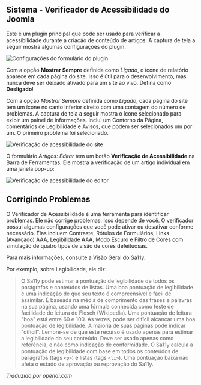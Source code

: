 <!-- Filename: jdocmanual?manual=user&heading=performance&filename=accessibility-checker.md / Display title: Verificador de Acessibilidade  -->

## Sistema - Verificador de Acessibilidade do Joomla

Este é um plugin principal que pode ser usado para verificar a acessibilidade durante a criação de conteúdo de artigos. A captura de tela a seguir mostra algumas configurações do plugin:

![Configurações do formulário do plugin](../../../en/images/performance/performance-jooa11y-plugin-form.png "Configurações do Plugin")

Com a opção **Mostrar Sempre** definida como *Ligado*, o ícone de relatório aparece em cada página do site. Isso é útil para o desenvolvimento, mas nunca deve ser deixado ativado para um site ao vivo. Defina como **Desligado**!

Com a opção *Mostrar Sempre* definida como *Ligado*, cada página do site tem um ícone no canto inferior direito com uma contagem do número de problemas. A captura de tela a seguir mostra o ícone selecionado para exibir um painel de informações. Inclui um Contorno da Página, comentários de Legibilidade e Avisos, que podem ser selecionados um por um. O primeiro problema foi selecionado.

![Verificação de acessibilidade do site](../../../en/images/performance/performance-jooa11y-site-display.png "Verificação de acessibilidade do site")

O formulário *Artigos: Editar* tem um botão **Verificação de Acessibilidade** na Barra de Ferramentas. Ele mostra a verificação de um artigo individual em uma janela pop-up:

![Verificação de acessibilidade do editor](../../../en/images/performance/performance-jooa11y-admin-display.png "Verificação de acessibilidade do editor")

## Corrigindo Problemas

O Verificador de Acessibilidade é uma ferramenta para identificar problemas. Ele não corrige problemas. Isso depende de você. O verificador possui algumas configurações que você pode ativar ou desativar conforme necessário. Elas incluem Contraste, Rótulos de Formulários, Links (Avançado) AAA, Legibilidade AAA, Modo Escuro e Filtro de Cores com simulação de quatro tipos de visão de cores defeituosas.

Para mais informações, consulte a Visão Geral do Sa11y.

Por exemplo, sobre Legibilidade, ele diz:

> O Sa11y pode estimar a pontuação de legibilidade de todos os parágrafos e conteúdos de listas. Uma boa pontuação de legibilidade é uma indicação de que seu texto é compreensível e fácil de assimilar. É baseada na média de comprimento das frases e palavras na sua página, usando uma fórmula conhecida como teste de facilidade de leitura de Flesch (Wikipedia). Uma pontuação de leitura "boa" está entre 60 e 100. Às vezes, pode ser difícil alcançar uma boa pontuação de legibilidade. A maioria de suas páginas pode indicar "difícil". Lembre-se de que este recurso é usado apenas para estimar a legibilidade do seu conteúdo. Deve ser usado apenas como referência, e não como indicação de conformidade. O Sa11y calcula a pontuação de legibilidade com base em todos os conteúdos de parágrafos (tags `<p>`) e listas (tags `<li>`). Uma pontuação baixa não afeta o estado de aprovação ou reprovação do Sa11y.

*Traduzido por openai.com*

